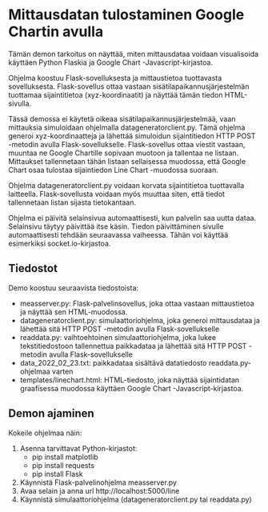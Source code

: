 # Mittausdatan tulostaminen Google Chartin avulla

Tämän demon tarkoitus on näyttää, miten mittausdataa voidaan visualisoida käyttäen Python Flaskia ja Google Chart -Javascript-kirjastoa.

Ohjelma koostuu Flask-sovelluksesta ja mittaustietoa tuottavasta sovelluksesta. Flask-sovellus ottaa vastaan sisätilapaikannusjärjestelmän tuottamaa sijaintitietoa (xyz-koordinaatit) ja näyttää tämän tiedon HTML-sivulla.

Tässä demossa ei käytetä oikeaa sisätilapaikannusjärjestelmää, vaan mittauksia simuloidaan ohjelmalla datageneratorclient.py. Tämä ohjelma generoi xyz-koordinaatteja ja lähettää simuloidun sijaintitiedon HTTP POST -metodin avulla Flask-sovellukselle. Flask-sovellus ottaa viestit vastaan, muuntaa ne Google Chartille sopivaan muotoon ja tallentaa ne listaan. Mittaukset tallennetaan tähän listaan sellaisessa muodossa, että Google Chart osaa tulostaa sijaintiedon Line Chart -muodossa suoraan.

Ohjelma datageneratorclient.py voidaan korvata sijaintitietoa tuottavalla laitteella. Flask-sovellusta voidaan myös muuttaa siten, että tiedot tallennetaan listan sijasta tietokantaan.

Ohjelma ei päivitä selainsivua automaattisesti, kun palvelin saa uutta dataa. Selainsivu täytyy päivittää itse käsin. Tiedon päivittäminen sivulle automaattisesti tehdään seuraavassa vaiheessa. Tähän voi käyttää esimerkiksi socket.io-kirjastoa.

## Tiedostot

Demo koostuu seuraavista tiedostoista:

- measserver.py: Flask-palvelinsovellus, joka ottaa vastaan mittaustietoa ja näyttää sen HTML-muodossa.
- datageneratorclient.py: simulaattoriohjelma, joka generoi mittausdataa ja lähettää sitä HTTP POST -metodin avulla Flask-sovellukselle
- readdata.py: vaihtoehtoinen simulaattoriohjelma, joka lukee tekstitiedostoon tallennettua paikkadataa ja lähettää sitä HTTP POST -metodin avulla Flask-sovellukselle
- data_2022_02_23.txt: paikkadataa sisältävä datatiedosto readdata.py-ohjelmaa varten
- templates/linechart.html: HTML-tiedosto, joka näyttää sijaintidatan graafisessa muodossa käyttäen Google Chart -Javascript-kirjastoa.

## Demon ajaminen

Kokeile ohjelmaa näin:

1. Asenna tarvittavat Python-kirjastot: 
   - pip install matplotlib
   - pip install requests
   - pip install Flask
2. Käynnistä Flask-palvelinohjelma measserver.py
3. Avaa selain ja anna url http://localhost:5000/line
4. Käynnistä simulaattoriohjelma (datageneratorclient.py tai readdata.py)




